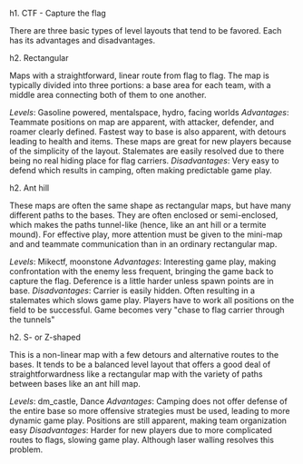 h1. CTF - Capture the flag


There are three basic types of level layouts that tend to be favored. Each has its advantages and disadvantages.

h2. Rectangular

Maps with a straightforward, linear route from flag to flag. The map is typically divided into three portions: a base area for each team, with a middle area connecting both of them to one another.

*Levels*: Gasoline powered, mentalspace, hydro, facing worlds
*Advantages*: Teammate positions on map are apparent, with attacker, defender, and roamer clearly defined. Fastest way to base is also apparent, with detours leading to health and items. These maps are great for new players because of the simplicity of the layout. Stalemates are easily resolved due to there being no real hiding place for flag carriers.
*Disadvantages*: Very easy to defend which results in camping, often making predictable game play.

h2. Ant hill

These maps are often the same shape as rectangular maps, but have many different paths to the bases. They are often enclosed or semi-enclosed, which makes the paths tunnel-like (hence, like an ant hill or a termite mound). For effective play, more attention must be given to the mini-map and and teammate communication than in an ordinary rectangular map.

*Levels*: Mikectf, moonstone
*Advantages*: Interesting game play, making confrontation with the enemy less frequent, bringing the game back to capture the flag. Deference is a little harder unless spawn points are in base.
*Disadvantages*: Carrier is easily hidden. Often resulting in a stalemates which slows game play. Players have to work all positions on the field to be successful. Game becomes very "chase to flag carrier through the tunnels"

h2. S- or Z-shaped

This is a non-linear map with a few detours and alternative routes to the bases. It tends to be a balanced level layout that offers a good deal of straightforwardness like a rectangular map with the variety of paths between bases like an ant hill map.

*Levels*: dm_castle, Dance
*Advantages*: Camping does not offer defense of the entire base so more offensive strategies must be used, leading to more dynamic game play. Positions are still apparent, making team organization easy
*Disadvantages*: Harder for new players due to more complicated routes to flags, slowing game play. Although laser walling resolves this problem.
